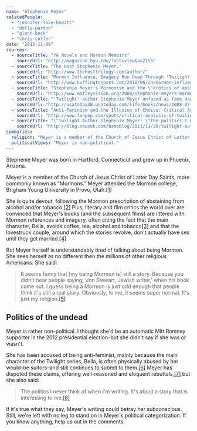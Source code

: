 ```yaml
---
name: "Stephenie Meyer"
relatedPeople:
  - "jennifer-love-hewitt"
  - "dolly-parton"
  - "glenn-beck"
  - "chris-colfer"
date: "2012-11-09"
sources:
  - sourceTitle: "YA Novels and Mormon Memoirs"
    sourceUrl: "http://magazine.byu.edu/?act=view&a=2155"
  - sourceTitle: "The Host Stephenie Meyer."
    sourceUrl: "http://www.thehosttrilogy.com/author/"
  - sourceTitle: "Mormon Influence, Imagery Run Deep Through 'Twilight.'"
    sourceUrl: "http://www.huffingtonpost.com/2010/06/24/mormon-influence-imagery_n_623487.html"
  - sourceTitle: "Stephenie Meyer's Mormonism and the \"erotics of abstinence.\""
    sourceUrl: "http://www.motleyvision.org/2008/stephanie-meyers-mormonism-and-the-erotics-of-abstinence/"
  - sourceTitle: "'Twilight' author Stephenie Meyer unfazed as fame dawns"
    sourceUrl: "http://usatoday30.usatoday.com/life/books/news/2008-07-30-stephenie-meyer-main_N.htm"
  - sourceTitle: "Anti-Feminism and the Illusion of Choice: Critical Analysis of Twilight"
    sourceUrl: "http://www.fanpop.com/spots/critical-analysis-of-twilight/articles/29723/title/anti-feminism-bella-swan-illusion-choice"
  - sourceTitle: "\"Twilight Author Stephenie Meyer: \"The politics I never think of when I'm writing.\""
    sourceUrl: "http://blog.newsok.com/bamsblog/2011/11/20/twilight-author-stephenie-meyer-the-politics-i-never-think-of-when-im-writing/"
summaries:
  religion: "Meyer is a member of the Church of Jesus Christ of Latter Day Saints--or Mormon for short."
  politicalViews: "Meyer is non-political."
---
```


Stephenie Meyer was born in Hartford, Connecticut and grew up in Phoenix, Arizona.

Meyer is a member of the Church of Jesus Christ of Latter Day Saints, more commonly known as "Mormons." Meyer attended the Mormon college, Brigham Young University in Provo, Utah.<a class="source-citation" href="#http%3A%2F%2Fmagazine.byu.edu%2F%3Fact%3Dview%26a%3D2155" title="YA Novels and Mormon Memoirs">[1]</a>

She is quite devout, following the Mormon prescription of abstaining from alcohol and/or tobacco.<a class="source-citation" href="#http%3A%2F%2Fwww.thehosttrilogy.com%2Fauthor%2F" title="The Host Stephenie Meyer.">[2]</a> Plus, literary and film critics the world over are convinced that Meyer's books (and the subsequent films) are littered with Mormon references and imagery, often citing the fact that the main character, Bella, avoids coffee, tea, alcohol and tobacco<a class="source-citation" href="#http%3A%2F%2Fwww.huffingtonpost.com%2F2010%2F06%2F24%2Fmormon-influence-imagery_n_623487.html" title="Mormon Influence, Imagery Run Deep Through &apos;Twilight.&apos;">[3]</a> and that the lovestruck couple, around which the stories revolve, don't actually have sex until they get married.<a class="source-citation" href="#http%3A%2F%2Fwww.motleyvision.org%2F2008%2Fstephanie-meyers-mormonism-and-the-erotics-of-abstinence%2F" title="Stephenie Meyer&apos;s Mormonism and the &quot;erotics of abstinence.&quot;">[4]</a>

But Meyer herself is understandably tired of talking about being Mormon. She sees herself as no different then the millions of other religious Americans. She said:

>It seems funny that [my being Mormon is] still a story. Because you didn't hear people saying, 'Jon Stewart, Jewish writer,' when his book came out. I guess being a Mormon is just odd enough that people think it's still a real story. Obviously, to me, it seems super normal. It's just my religion.<a class="source-citation" href="#http%3A%2F%2Fusatoday30.usatoday.com%2Flife%2Fbooks%2Fnews%2F2008-07-30-stephenie-meyer-main_N.htm" title="&apos;Twilight&apos; author Stephenie Meyer unfazed as fame dawns">[5]</a>

## 

## Politics of the undead

Meyer is rather non-political. I thought she'd be an automatic Mitt Romney supporter in the 2012 presidential election–but she didn't say if she was or wasn't.

She has been accused of being anti-feminist, mainly because the main character of the Twilight series, Bella, is often physically abused by her would-be suitors–and still continues to submit to them.<a class="source-citation" href="#http%3A%2F%2Fwww.fanpop.com%2Fspots%2Fcritical-analysis-of-twilight%2Farticles%2F29723%2Ftitle%2Fanti-feminism-bella-swan-illusion-choice" title="Anti-Feminism and the Illusion of Choice: Critical Analysis of Twilight">[6]</a> Meyer has disputed these claims, offering well-reasoned and eloquent rebuttals,<a class="source-citation" href="#http%3A%2F%2Fwww.fanpop.com%2Fspots%2Fcritical-analysis-of-twilight%2Farticles%2F29723%2Ftitle%2Fanti-feminism-bella-swan-illusion-choice" title="Anti-Feminism and the Illusion of Choice: Critical Analysis of Twilight">[7]</a> but she also said:

>The politics I never think of when I'm writing. It's about a story that is interesting to me.<a class="source-citation" href="#http%3A%2F%2Fblog.newsok.com%2Fbamsblog%2F2011%2F11%2F20%2Ftwilight-author-stephenie-meyer-the-politics-i-never-think-of-when-im-writing%2F" title="&quot;Twilight Author Stephenie Meyer: &quot;The politics I never think of when I&apos;m writing.&quot;">[8]</a>

If it's true what they say, Meyer's writing could betray her subconscious. Still, we're left with no leg to stand on in Meyer's political categorization. If you know anything, help us out in the comments.